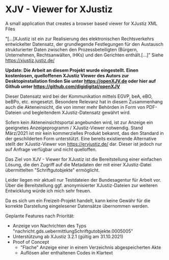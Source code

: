 # XJV - Viewer for XJustiz
A small application that creates a browser based viewer for XJustiz XML Files

"[...]XJustiz ist ein zur Realisierung des elektronischen Rechtsverkehrs entwickelter Datensatz, der grundlegende Festlegungen für den Austausch strukturierter Daten zwischen den Prozessbeteiligten (Bürgern, Unternehmen, Rechtsanwälten, IHKs) und den Gerichten enthält.[...]"
Siehe https://xjustiz.justiz.de/

**Update: Die Arbeit an diesem Projekt wurde eingestellt. Einen kostenlosen, quelloffenen XJustiz Viewer des Autors zur Desktopinstallation finden Sie unter https://openXJV.de oder hier auf Github unter https://github.com/digidigital/openXJV**

Dieser Datensatz wird bei der Kommunikation mittels EGVP, beA, eBO, beBPo, etc. eingesetzt. Besondere Relevanz hat in diesem Zusammenhang auch die Akteneinsicht, die von immer mehr Behörden in Form von PDF-Dateien und begleitendem XJustiz-Datensatz gewährt wird.   

Sofern kein Akteneinsichtsportal angebunden wird, ist zur Anzeige ein geeignetes Anzeigeprogramm / XJustiz-Viewer notwendig. Stand März/2021 ist mir kein kommerzielles Produkt bekannt, das den Standard in der geschilderten Form unterstützt. Eine bereits existierende Alternative stellt der XJustiz-Viewer von https://ervjustiz.de/ dar. Dieser ist jedoch nur auf Anfrage verfügbar und nicht quelloffen.

Das Ziel von XJV - Viewer for XJustiz ist die Bereitstellung einer einfachen Lösung, die den Zugriff auf die Metadaten der mit einer XJustiz-Datei übermittelten "Schriftgutobjekte" ermöglicht. 

Leider liegen mir aktuell nur Testdateien der Bundesagentur für Arbeit vor. Über die Bereitstellung ggf. anonymisierter XJustiz-Dateien zur weiteren Entwicklung würde ich mich sehr freuen. 

Da es sich um ein Freizeit-Projekt handelt, kann keine Gewähr für die korrekte Darstellung eingelesener Datensätze übernommen werden.  

Geplante Features nach Priorität:
- Anzeige von Nachrichten des Typs "nachricht.gds.uebermittlungSchriftgutobjekte.0005005"
- Unterstützung ab XJustiz 3.2.1 (gültig am 31.10.2021)
- Proof of Concept
  - "Flache" Anzeige einer in einem Verzeichnis abgespeicherten Akte
  - Auflösen aller enthaltenen Codes in Klartext


  

